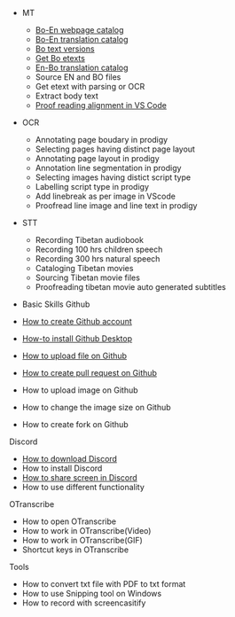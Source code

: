 - MT
  - [Bo-En webpage catalog](en/mt/webpage-catalog.md)
  - [Bo-En translation catalog](en/mt/boen-catalog.md)
  - [Bo text versions](en/mt/bo-versions.md)
  - [Get Bo etexts](en/mt/get-bo-etexts.md)
  - [En-Bo translation catalog](en/mt/enbo-catalog.md)
  - Source EN and BO files
  - Get etext with parsing or OCR
  - Extract body text
  - [Proof reading alignment in VS Code](/mt/proofreading-alignment.md)

- OCR
  - Annotating page boudary in prodigy
  - Selecting pages having distinct page layout
  - Annotating page layout in prodigy
  - Annotation line segmentation in prodigy
  - Selecting images having distict script type
  - Labelling script type in prodigy
  - Add linebreak as per image in VScode
  - Proofread line image and line text in prodigy

- STT
  - Recording Tibetan audiobook
  - Recording 100 hrs children speech
  - Recording 300 hrs natural speech
  - Cataloging Tibetan movies
  - Sourcing Tibetan movie files
  - Proofreading tibetan movie auto generated subtitles

- Basic Skills
Github
- [How to create Github account](howto/create-github-account.md)
- [How-to install Github Desktop](howto/install-github-desktop.md)
- [How to upload file on Github](howto/upload-file-github.md)
- [How to create pull request on Github](howto/create-pull-request-github.md)
- How to upload image on Github
- How to change the image size on Github
- How to create fork on Github

Discord
- [How to download Discord](howto/download-discord.md)
- How to install Discord
- [How to share screen in Discord](howto/share-screen-discord.md)
- How to use different functionality

OTranscribe
- How to open OTranscribe
- How to work in OTranscribe(Video)
- How to work in OTranscribe(GIF)
- Shortcut keys in OTranscribe

Tools
- How to convert txt file with PDF to txt format
- How to use Snipping tool on Windows
- How to record with screencasitify
